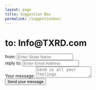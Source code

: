 ```yaml
---
layout: page
title: Suggestion Box
permalink: /suggestionbox/
---
```



<form>
  <h1>to: Info@TXRD.com </h1>

  <div id="from">
    <label for="name">from:</label>
    <input type="text" id="name" name="user_name" placeholder="Enter Skate Name">
  </div>

  <div id="reply">
    <label for="mail">reply to:</label>
    <input type="email" id="mail" name="user_email" placeholder="Enter Email Address">
  </div>

  <div id="message">
    <label for="msg">Your message:</label>
    <textarea id="msg" name="user_message" placeholder="Send us all your feelings"></textarea>
  </div>
 
  <div class="button">
    <button type="submit">Send your message</button>
  </div>
</form>